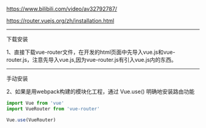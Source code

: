 https://www.bilibili.com/video/av32792787/

https://router.vuejs.org/zh/installation.html

---
下载安装

1、直接下载vue-router文件，在开发的html页面中先导入vue.js和vue-router.js，注意先导入vue.js,因为vue-router.js有引入vue.js内的东西。

---
手动安装

2、如果是用webpack构建的模块化工程，通过 Vue.use() 明确地安装路由功能
```js
import Vue from 'vue'
import VueRouter from 'vue-router'

Vue.use(VueRouter)
```